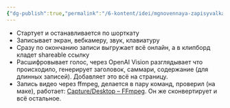 ```yaml
---
{"dg-publish":true,"permalink":"/6-kontent/idei/mgnovennaya-zapisyvalka/","created":"2024-03-21T19:18:02.553+03:00","updated":"2024-03-21T19:27:46.768+03:00"}
---
```


- Стартует и останавливается по шорткату
- Записывает экран, вебкамеру, звук, клавиатуру
- Сразу по окончанию записи выгружает всё онлайн, а в клипборд кладет shareable ссылку
- Расшифровывает голос, через OpenAI Vision разглядывает что происходило, генерирует заголовок, саммари, содержание (для длинных записей). Добавляет это всё на страницу.
- Запись видео через ffmpeg, делается в пару команд, проверил (на маке), работает: [Capture/Desktop     – FFmpeg](https://trac.ffmpeg.org/wiki/Capture/Desktop). Он же сконвертирует и всё остальное.
